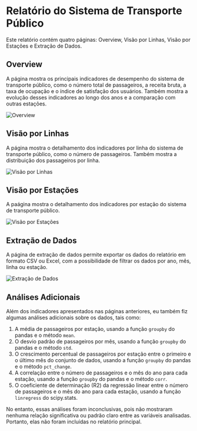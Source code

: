 # Relatório do Sistema de Transporte Público

Este relatório contém quatro páginas: Overview, Visão por Linhas, Visão por Estações e Extração de Dados.

## Overview

A página mostra os principais indicadores de desempenho do sistema de transporte público, como o número total de passageiros, a receita bruta, a taxa de ocupação e o índice de satisfação dos usuários. Também mostra a evolução desses indicadores ao longo dos anos e a comparação com outras estações.

![Overview](https://example.com/overview.png)

## Visão por Linhas

A página mostra o detalhamento dos indicadores por linha do sistema de transporte público, como o número de passageiros. Também mostra a distribuição dos passageiros por linha.

![Visão por Linhas](https://example.com/visao_por_linhas.png)

## Visão por Estações

A paágina mostra o detalhamento dos indicadores por estação do sistema de transporte público.

![Visão por Estações](https://example.com/visao_por_estacoes.png)

## Extração de Dados

A página de extração de dados permite exportar os dados do relatório em formato CSV ou Excel, com a possibilidade de filtrar os dados por ano, mês, linha ou estação.

![Extração de Dados](https://example.com/extracao_de_dados.png)

## Análises Adicionais

Além dos indicadores apresentados nas páginas anteriores, eu também fiz algumas análises adicionais sobre os dados, tais como:

1. A média de passageiros por estação, usando a função `groupby` do pandas e o método `mean`.
2. O desvio padrão de passageiros por mês, usando a função `groupby` do pandas e o método `std`.
3. O crescimento percentual de passageiros por estação entre o primeiro e o último mês do conjunto de dados, usando a função `groupby` do pandas e o método `pct_change`.
4. A correlação entre o número de passageiros e o mês do ano para cada estação, usando a função `groupby` do pandas e o método `corr`.
5. O coeficiente de determinação (R2) da regressão linear entre o número de passageiros e o mês do ano para cada estação, usando a função `linregress` do scipy.stats.

No entanto, essas análises foram inconclusivas, pois não mostraram nenhuma relação significativa ou padrão claro entre as variáveis analisadas. Portanto, elas não foram incluídas no relatório principal.